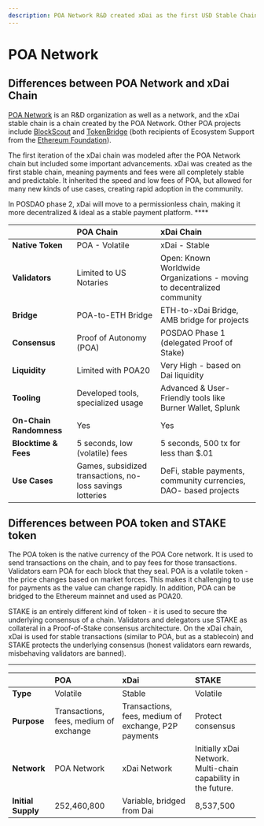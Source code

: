```yaml
---
description: POA Network R&D created xDai as the first USD Stable Chain
---
```


# POA Network

## Differences between POA Network and xDai Chain

[POA Network](https://poa.network) is an R&D organization as well as a network, and the xDai stable chain is a chain created by the POA Network. Other POA projects include [BlockScout](https://docs.blockscout.com) and [TokenBridge](https://docs.tokenbridge.com) \(both recipients of Ecosystem Support from the [Ethereum Foundation](https://ethereum.foundation/)\). 

The first iteration of the xDai chain was modeled after the POA Network chain but included some important advancements. xDai was created as the first stable chain, meaning payments and fees were all completely stable and predictable. It inherited the speed and low fees of POA, but allowed for many new kinds of use cases, creating rapid adoption in the community. 

In POSDAO phase 2, xDai will move to a permissionless chain, making it more decentralized & ideal as a stable payment platform.  ****

|  | **POA Chain** | **xDai Chain** |
| :--- | :--- | :--- |
| **Native Token** | POA - Volatile | xDai - Stable |
| **Validators** | Limited to US Notaries | Open: Known Worldwide Organizations - moving to decentralized community |
| **Bridge** | POA-to-ETH Bridge | ETH-to-xDai Bridge, AMB bridge for projects |
| **Consensus** | Proof of Autonomy \(POA\) | POSDAO Phase 1 \(delegated Proof of Stake\) |
| **Liquidity** | Limited with POA20 | Very High -  based on Dai liquidity |
| **Tooling** | Developed tools, specialized usage | Advanced & User-Friendly tools like Burner Wallet, Splunk  |
| **On-Chain Randomness** | Yes | Yes |
| **Blocktime & Fees** | 5 seconds, low \(volatile\) fees | 5 seconds, 500 tx for less than $.01 |
| **Use Cases** | Games, subsidized transactions, no-loss savings lotteries | DeFi, stable payments, community currencies, DAO- based projects  |

## Differences between POA token and STAKE token

The POA token is the native currency of the POA Core network. It is used to send transactions on the chain, and to pay fees for those transactions. Validators earn POA for each block that they seal. POA is a volatile token - the price changes based on market forces. This makes it challenging to use for payments as the value can change rapidly. In addition, POA can be bridged to the Ethereum mainnet and used as POA20.

STAKE is an entirely different kind of token - it is used to secure the underlying consensus of a chain. Validators and delegators use STAKE as collateral in a Proof-of-Stake consensus architecture. On the xDai chain, xDai is used for stable transactions \(similar to POA, but as a stablecoin\) and STAKE protects the underlying consensus \(honest validators earn rewards, misbehaving validators are banned\).    
****

|  | **POA** | **xDai**  | **STAKE** |
| :--- | :--- | :--- | :--- |
| **Type** | Volatile | Stable | Volatile |
| **Purpose** | Transactions, fees, medium of exchange | Transactions, fees, medium of exchange, P2P payments | Protect consensus |
| **Network** | POA Network | xDai Network | Initially xDai Network. Multi-chain capability in the future. |
| **Initial Supply** | 252,460,800 | Variable, bridged from Dai | 8,537,500 |

